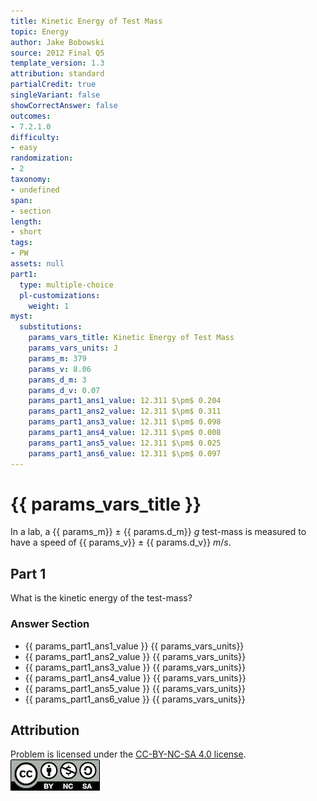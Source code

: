 ```yaml
---
title: Kinetic Energy of Test Mass
topic: Energy
author: Jake Bobowski
source: 2012 Final Q5
template_version: 1.3
attribution: standard
partialCredit: true
singleVariant: false
showCorrectAnswer: false
outcomes:
- 7.2.1.0
difficulty:
- easy
randomization:
- 2
taxonomy:
- undefined
span:
- section
length:
- short
tags:
- PW
assets: null
part1:
  type: multiple-choice
  pl-customizations:
    weight: 1
myst:
  substitutions:
    params_vars_title: Kinetic Energy of Test Mass
    params_vars_units: J
    params_m: 379
    params_v: 8.06
    params_d_m: 3
    params_d_v: 0.07
    params_part1_ans1_value: 12.311 $\pm$ 0.204
    params_part1_ans2_value: 12.311 $\pm$ 0.311
    params_part1_ans3_value: 12.311 $\pm$ 0.098
    params_part1_ans4_value: 12.311 $\pm$ 0.008
    params_part1_ans5_value: 12.311 $\pm$ 0.025
    params_part1_ans6_value: 12.311 $\pm$ 0.097
---
```

# {{ params_vars_title }}
In a lab, a {{ params_m}} $\pm$ {{ params.d_m}} $g$ test-mass is measured to have a speed of {{ params_v}} $\pm$ {{ params.d_v}} $m/s$.

## Part 1

What is the kinetic energy of the test-mass?

### Answer Section

- {{ params_part1_ans1_value }} {{ params_vars_units}}
- {{ params_part1_ans2_value }} {{ params_vars_units}}
- {{ params_part1_ans3_value }} {{ params_vars_units}}
- {{ params_part1_ans4_value }} {{ params_vars_units}}
- {{ params_part1_ans5_value }} {{ params_vars_units}}
- {{ params_part1_ans6_value }} {{ params_vars_units}}

## Attribution

Problem is licensed under the [CC-BY-NC-SA 4.0 license](https://creativecommons.org/licenses/by-nc-sa/4.0/).<br> ![The Creative Commons 4.0 license requiring attribution-BY, non-commercial-NC, and share-alike-SA license.](https://raw.githubusercontent.com/firasm/bits/master/by-nc-sa.png)
